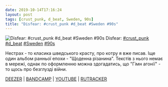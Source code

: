 ```yaml
---
date: 2019-10-14T17:16:24
layout: post
tags: [crust_punk, d_beat, Sweden, 90s]
title: "Disfear: #crust_punk #d_beat #Sweden #90s"
---
```

![Disfear: #crust_punk #d_beat #Sweden #90s](https://res.cloudinary.com/vast-space-unexplored/image/upload/photos/photo_768_14-10-2019_17-16-24.jpg)
Disfear: [#crust_punk](/tags/#crust_punk) [#d_beat](/tags/#d_beat) [#Sweden](/tags/#Sweden) [#90s](/tags/#90s)

Нестрах - то класика шведського красту, про котру я вже писав. Іще один альбом ранньої епохи - &quot;Щоденна різанина&quot;. Текстів з нього немає в мережі, однак по оформленню можна здогадатись, що &quot;Гімн агонії&quot; - то щось про безглузді війни.

[DEEZER](https://www.deezer.com/album/266835?utm_source=deezer&amp;utm_content=album-266835&amp;utm_term=1601611822_1571062474&amp;utm_medium=web) \| [BANDCAMP](https://disfear.bandcamp.com/album/everyday-slaughter) \| [YOUTUBE](https://www.youtube.com/playlist?list=OLAK5uy_m_2QmtyrJDayNttOExOougeVHMCsqDJvk) \| [RUTRACKER](https://rutracker.org/forum/viewtopic.php?t=1843051)